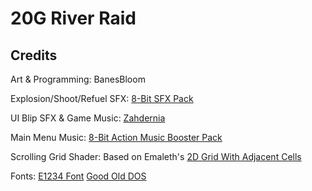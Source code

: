 # 20G River Raid
 
## Credits
Art & Programming: BanesBloom

Explosion/Shoot/Refuel SFX: [8-Bit SFX Pack](https://beepyeah.itch.io/8-bit-sfx-pack)

UI Blip SFX & Game Music: [Zahdernia](https://zahdernia.nekoweb.org)

Main Menu Music: [8-Bit Action Music Booster Pack](https://bit-by-bit-sound.itch.io/8-bit-music-booster-pack)

Scrolling Grid Shader: Based on Emaleth's [2D Grid With Adjacent Cells](https://godotshaders.com/shader/2d-grid-with-adjacent-cells/)

Fonts:
	[E1234 Font](https://ggbot.itch.io/e1234-font)
	[Good Old DOS](https://www.dafont.com/good-old-dos.font)
